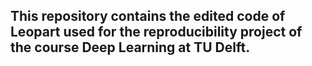 ## This repository contains the edited code of Leopart used for the reproducibility project of the course Deep Learning at TU Delft.

